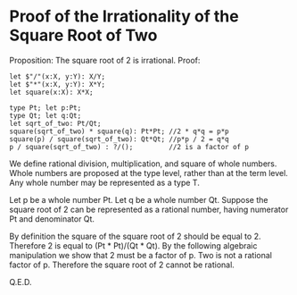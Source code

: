 # Proof of the Irrationality of the Square Root of Two

Proposition: The square root of 2 is irrational.
Proof:

```lsts
let $"/"(x:X, y:Y): X/Y;
let $"*"(x:X, y:Y): X*Y;
let square(x:X): X*X;

type Pt; let p:Pt;
type Qt; let q:Qt;
let sqrt_of_two: Pt/Qt;
square(sqrt_of_two) * square(q): Pt*Pt; //2 * q*q = p*p
square(p) / square(sqrt_of_two): Qt*Qt; //p*p / 2 = q*q
p / square(sqrt_of_two) : ?/();         //2 is a factor of p
```

We define rational division, multiplication, and square of whole numbers.
Whole numbers are proposed at the type level, rather than at the term level.
Any whole number may be represented as a type T.

Let p be a whole number Pt.
Let q be a whole number Qt.
Suppose the square root of 2 can be represented as a rational number, having numerator Pt and denominator Qt.

By definition the square of the square root of 2 should be equal to 2.
Therefore 2 is equal to (Pt * Pt)/(Qt * Qt).
By the following algebraic manipulation we show that 2 must be a factor of p.
Two is not a rational factor of p.
Therefore the square root of 2 cannot be rational.

Q.E.D.
